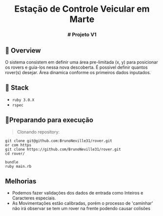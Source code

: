 <h1 align="center">Estação de Controle Veicular em Marte</h1>

<h3 align="center">
  # Projeto V1
</h3>


## :office: Overview

O sistema consistem em definir uma área pre-limitada (x, y) para posicionar os rovers e guia-los nessa nova descoberta.
É possivel definir quantos rover(s) desejar.
Área dinamica conforme os primeiros dados inputados.

## :rocket: Stack

* `ruby 3.0.X`
* `rspec`

## 🏃Preparando para execução

> Clonando repository:

```shell
git clone git@github.com:BrunoNeville31/rover.git
or com https
git clone https://github.com/BrunoNeville31/rover.git
cd rover/

bundle
ruby main.rb
```

## Melhorias

- Podemos fazer validações dos dados de entrada como Inteiros e Caracteres especiais.
- As Movimentações estão calibradas, porém o processo de 'caminhar' não irá observar se tem um rover na frente podendo causar colisões

